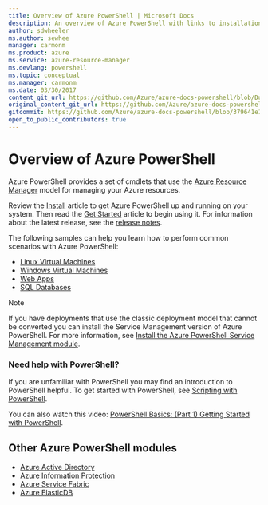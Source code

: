 ```yaml
---
title: Overview of Azure PowerShell | Microsoft Docs
description: An overview of Azure PowerShell with links to installation and configuration.
author: sdwheeler
ms.author: sewhee
manager: carmonm
ms.product: azure
ms.service: azure-resource-manager
ms.devlang: powershell
ms.topic: conceptual
ms.manager: carmonm
ms.date: 03/30/2017
content_git_url: https://github.com/Azure/azure-docs-powershell/blob/DuncanmaMSFT-patch-1/azureps-cmdlets-docs/ResourceManager/docs-conceptual/overview.md
original_content_git_url: https://github.com/Azure/azure-docs-powershell/blob/DuncanmaMSFT-patch-1/azureps-cmdlets-docs/ResourceManager/docs-conceptual/overview.md
gitcommit: https://github.com/Azure/azure-docs-powershell/blob/379641e1d19b18dec54244dce5910aa3f4d6d991
open_to_public_contributors: true
---
```


# Overview of Azure PowerShell

Azure PowerShell provides a set of cmdlets that use the
[Azure Resource Manager](/azure/azure-resource-manager/resource-group-overview) model for managing
your Azure resources.

Review the [Install](install-azurerm-ps.md) article to get Azure PowerShell up and running on your
system. Then read the [Get Started](get-started-azureps.md) article to begin using it. For information about the latest
release, see the [release notes](release-notes-azureps.md).

The following samples can help you learn how to perform common scenarios with Azure PowerShell:

* [Linux Virtual Machines](/azure/virtual-machines/virtual-machines-linux-powershell-samples?toc=%2fpowershell%2fazure%%2ftoc.json)
* [Windows Virtual Machines](/azure/virtual-machines/virtual-machines-windows-powershell-samples?toc=%2fpowershell%2fazure%%2ftoc.json)
* [Web Apps](/azure/app-service-web/app-service-powershell-samples?toc=%2fpowershell%2fazure%%2ftoc.json)
* [SQL Databases](/azure/sql-database/sql-database-powershell-samples?toc=%2fpowershell%2fazure%%2ftoc.json)

> [!NOTE]
> If you have deployments that use the classic deployment model that cannot be converted you can
install the Service Management version of Azure PowerShell. For more information, see
[Install the Azure PowerShell Service Management module](install-azure-ps?view=azuresmps-3.7.0).

### Need help with PowerShell?

If you are unfamiliar with PowerShell you may find an introduction to PowerShell helpful. To get started with PowerShell, see
[Scripting with PowerShell](https://technet.microsoft.com/library/bb978526.aspx).

You can also watch this video:
[PowerShell Basics: (Part 1) Getting Started with PowerShell](https://channel9.msdn.com/Blogs/Taste-of-Premier/PowerShellBasicsPart1).

## Other Azure PowerShell modules

* [Azure Active Directory](overview?view=azureadps-2.0)
* [Azure Information Protection](overview?view=azureipps)
* [Azure Service Fabric](overview?view=azureservicefabricps)
* [Azure ElasticDB](overview?view=azureelasticdbjobsps-0.8.33)
